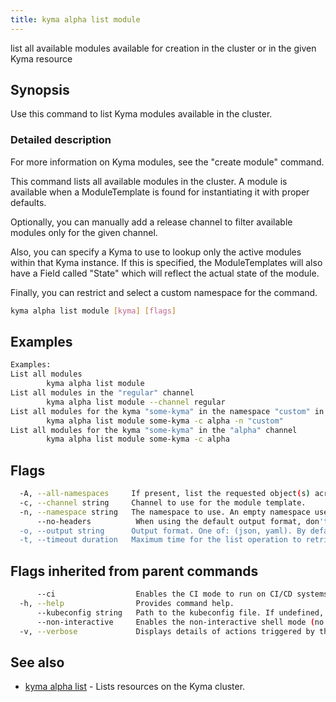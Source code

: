 ```yaml
---
title: kyma alpha list module
---
```


list all available modules available for creation in the cluster or in the given Kyma resource

## Synopsis

Use this command to list Kyma modules available in the cluster.

### Detailed description

For more information on Kyma modules, see the "create module" command.

This command lists all available modules in the cluster. 
A module is available when a ModuleTemplate is found for instantiating it with proper defaults.

Optionally, you can manually add a release channel to filter available modules only for the given channel.

Also, you can specify a Kyma to use to lookup only the active modules within that Kyma instance. If this is specified,
the ModuleTemplates will also have a Field called "State" which will reflect the actual state of the module.

Finally, you can restrict and select a custom namespace for the command.


```bash
kyma alpha list module [kyma] [flags]
```

## Examples

```bash
Examples:
List all modules
		kyma alpha list module
List all modules in the "regular" channel
		kyma alpha list module --channel regular
List all modules for the kyma "some-kyma" in the namespace "custom" in the "alpha" channel
		kyma alpha list module some-kyma -c alpha -n "custom"
List all modules for the kyma "some-kyma" in the "alpha" channel
		kyma alpha list module some-kyma -c alpha

```

## Flags

```bash
  -A, --all-namespaces     If present, list the requested object(s) across all namespaces. Namespace in current context is ignored even if specified with --namespace
  -c, --channel string     Channel to use for the module template.
  -n, --namespace string   The namespace to use. An empty namespace uses 'default' (default "default")
      --no-headers          When using the default output format, don't print headers (default print headers)
  -o, --output string      Output format. One of: (json, yaml). By default uses an in-built template file. It is currently impossible to add your own template file. (default "go-template-file")
  -t, --timeout duration   Maximum time for the list operation to retrieve ModuleTemplates. (default 1m0s)
```

## Flags inherited from parent commands

```bash
      --ci                  Enables the CI mode to run on CI/CD systems. It avoids any user interaction (such as no dialog prompts) and ensures that logs are formatted properly in log files (such as no spinners for CLI steps).
  -h, --help                Provides command help.
      --kubeconfig string   Path to the kubeconfig file. If undefined, Kyma CLI uses the KUBECONFIG environment variable, or falls back "/$HOME/.kube/config".
      --non-interactive     Enables the non-interactive shell mode (no colorized output, no spinner)
  -v, --verbose             Displays details of actions triggered by the command.
```

## See also

* [kyma alpha list](kyma_alpha_list.md)	 - Lists resources on the Kyma cluster.

